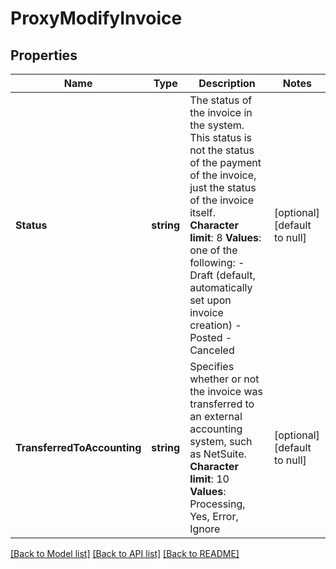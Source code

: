 # ProxyModifyInvoice

## Properties
Name | Type | Description | Notes
------------ | ------------- | ------------- | -------------
**Status** | **string** |  The status of the invoice in the system. This status is not the status of the payment of the invoice, just the status of the invoice itself. **Character limit**: 8 **Values**: one of the following:  -  Draft (default, automatically set upon invoice creation)  -  Posted  -  Canceled   | [optional] [default to null]
**TransferredToAccounting** | **string** |  Specifies whether or not the invoice was transferred to an external accounting system, such as NetSuite. **Character limit**: 10 **Values**: Processing, Yes, Error, Ignore  | [optional] [default to null]

[[Back to Model list]](../README.md#documentation-for-models) [[Back to API list]](../README.md#documentation-for-api-endpoints) [[Back to README]](../README.md)


